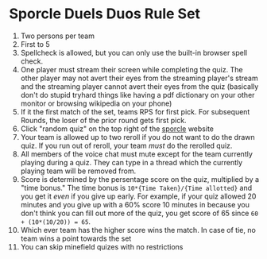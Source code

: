 # Sporcle Duels Duos Rule Set
1. Two persons per team
2. First to 5
3. Spellcheck is allowed, but you can only use the built-in browser spell check. 
4. One player must stream their screen while completing the quiz. The other player may not avert their eyes from the streaming player's stream and the streaming player cannot avert their eyes from the quiz (basically don't do stupid tryhard things like having a pdf dictionary on your other monitor or browsing wikipedia on your phone)
5. If it the first match of the set, teams RPS for first pick. For subsequent Rounds, the loser of the prior round gets first pick.
6. Click "random quiz" on the top right of the [sporcle](https://www.sporcle.com/) website
7. Your team is allowed up to two reroll if you do not want to do the drawn quiz. If you run out of reroll, your team *must* do the rerolled quiz.
8. All members of the voice chat must mute except for the team currently playing during a quiz. They can type in a thread which the currently playing team will be removed from.
9. Score is determined by the persentage score on the quiz, multiplied by a "time bonus." The time bonus is `10*{Time Taken}/{Time allotted}` and you get it _even_ if you give up early. For example, if your quiz allowed 20 minutes and you give up with a 60% score 10 minutes in because you don't think you can fill out more of the quiz, you get score of 65 since `60 + (10*(10/20)) = 65`.
10. Which ever team has the higher score wins the match. In case of tie, no team wins a point towards the set
11. You can skip minefield quizes with no restrictions
